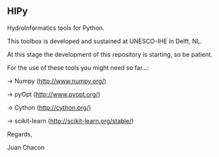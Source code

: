 HIPy
---------

HydroInformatics tools for Python.

This toolbox is developed and sustained at UNESCO-IHE in Delft, NL.

At this stage the development of this repository is starting, so be patient.

For the use of these tools you might need so far...:

  -> Numpy (http://www.numpy.org/)
  
  -> pyOpt (http://www.pyopt.org/)
  
  -> Cython (http://cython.org/)
  
  -> scikit-learn (http://scikit-learn.org/stable/)
  

Regards,

Juan Chacon
